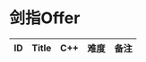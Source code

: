# 剑指Offer

| ID | Title                                  |           C++             |      难度       |          备注               |
|:--:|:--------------------------------------:|:-------------------------:|:---------------|:---------------------------:|
